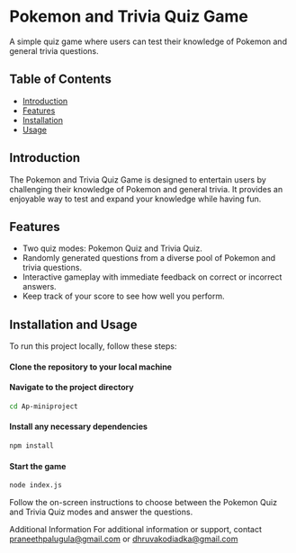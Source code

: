 # Pokemon and Trivia Quiz Game

A simple quiz game where users can test their knowledge of Pokemon and general trivia questions.

## Table of Contents

- [Introduction](#introduction)
- [Features](#features)
- [Installation](#installation)
- [Usage](#usage)

## Introduction

The Pokemon and Trivia Quiz Game is designed to entertain users by challenging their knowledge of Pokemon and general trivia. It provides an enjoyable way to test and expand your knowledge while having fun.

## Features

- Two quiz modes: Pokemon Quiz and Trivia Quiz.
- Randomly generated questions from a diverse pool of Pokemon and trivia questions.
- Interactive gameplay with immediate feedback on correct or incorrect answers.
- Keep track of your score to see how well you perform.

## Installation and  Usage

To run this project locally, follow these steps:

#### Clone the repository to your local machine

#### Navigate to the project directory
```bash
cd Ap-miniproject
```

#### Install any necessary dependencies
```bash
npm install
```

#### Start the game
```bash
node index.js
```

Follow the on-screen instructions to choose between the Pokemon Quiz and Trivia Quiz modes and answer the questions.

Additional Information
For additional information or support, contact praneethpalugula@gmail.com or dhruvakodiadka@gmail.com


